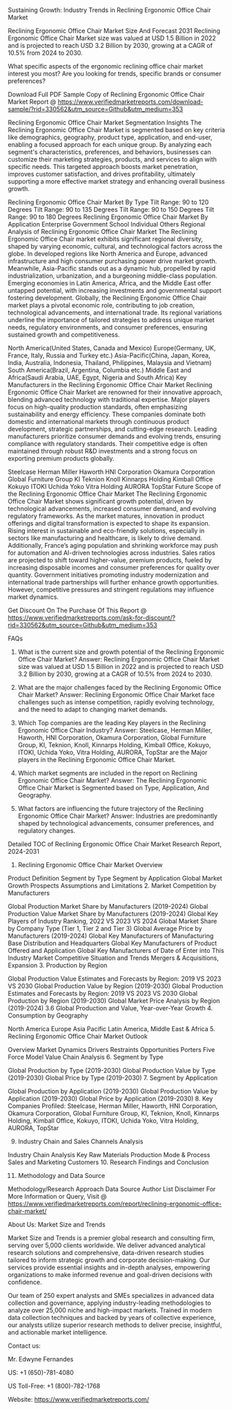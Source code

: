 Sustaining Growth: Industry Trends in Reclining Ergonomic Office Chair Market


Reclining Ergonomic Office Chair Market Size And Forecast 2031
Reclining Ergonomic Office Chair Market size was valued at USD 1.5 Billion in 2022 and is projected to reach USD 3.2 Billion by 2030, growing at a CAGR of 10.5% from 2024 to 2030.

What specific aspects of the ergonomic reclining office chair market interest you most? Are you looking for trends, specific brands or consumer preferences?

Download Full PDF Sample Copy of Reclining Ergonomic Office Chair Market Report @ https://www.verifiedmarketreports.com/download-sample/?rid=330562&utm_source=Github&utm_medium=353

Reclining Ergonomic Office Chair Market Segmentation Insights
The Reclining Ergonomic Office Chair Market is segmented based on key criteria like demographics, geography, product type, application, and end-user, enabling a focused approach for each unique group. By analyzing each segment's characteristics, preferences, and behaviors, businesses can customize their marketing strategies, products, and services to align with specific needs. This targeted approach boosts market penetration, improves customer satisfaction, and drives profitability, ultimately supporting a more effective market strategy and enhancing overall business growth.

Reclining Ergonomic Office Chair Market By Type
Tilt Range: 90 to 120 Degrees
Tilt Range: 90 to 135 Degrees
Tilt Range: 90 to 150 Degrees
Tilt Range: 90 to 180 Degrees
Reclining Ergonomic Office Chair Market By Application
Enterprise
Government
School
Individual
Others
Regional Analysis of Reclining Ergonomic Office Chair Market
The Reclining Ergonomic Office Chair market exhibits significant regional diversity, shaped by varying economic, cultural, and technological factors across the globe. In developed regions like North America and Europe, advanced infrastructure and high consumer purchasing power drive market growth. Meanwhile, Asia-Pacific stands out as a dynamic hub, propelled by rapid industrialization, urbanization, and a burgeoning middle-class population. Emerging economies in Latin America, Africa, and the Middle East offer untapped potential, with increasing investments and governmental support fostering development. Globally, the Reclining Ergonomic Office Chair market plays a pivotal economic role, contributing to job creation, technological advancements, and international trade. Its regional variations underline the importance of tailored strategies to address unique market needs, regulatory environments, and consumer preferences, ensuring sustained growth and competitiveness.

North America(United States, Canada and Mexico)
Europe(Germany, UK, France, Italy, Russia and Turkey etc.)
Asia-Pacific(China, Japan, Korea, India, Australia, Indonesia, Thailand, Philippines, Malaysia and Vietnam)
South America(Brazil, Argentina, Columbia etc.)
Middle East and Africa(Saudi Arabia, UAE, Egypt, Nigeria and South Africa)
Key Manufacturers in the Reclining Ergonomic Office Chair Market
Reclining Ergonomic Office Chair Market are renowned for their innovative approach, blending advanced technology with traditional expertise. Major players focus on high-quality production standards, often emphasizing sustainability and energy efficiency. These companies dominate both domestic and international markets through continuous product development, strategic partnerships, and cutting-edge research. Leading manufacturers prioritize consumer demands and evolving trends, ensuring compliance with regulatory standards. Their competitive edge is often maintained through robust R&D investments and a strong focus on exporting premium products globally.

Steelcase
Herman Miller
Haworth
HNI Corporation
Okamura Corporation
Global Furniture Group
KI
Teknion
Knoll
Kinnarps Holding
Kimball Office
Kokuyo
ITOKI
Uchida Yoko
Vitra Holding
AURORA
TopStar
Future Scope of the Reclining Ergonomic Office Chair Market
The Reclining Ergonomic Office Chair Market shows significant growth potential, driven by technological advancements, increased consumer demand, and evolving regulatory frameworks. As the market matures, innovation in product offerings and digital transformation is expected to shape its expansion. Rising interest in sustainable and eco-friendly solutions, especially in sectors like manufacturing and healthcare, is likely to drive demand. Additionally, France’s aging population and shrinking workforce may push for automation and AI-driven technologies across industries. Sales ratios are projected to shift toward higher-value, premium products, fueled by increasing disposable incomes and consumer preferences for quality over quantity. Government initiatives promoting industry modernization and international trade partnerships will further enhance growth opportunities. However, competitive pressures and stringent regulations may influence market dynamics.

Get Discount On The Purchase Of This Report @ https://www.verifiedmarketreports.com/ask-for-discount/?rid=330562&utm_source=Github&utm_medium=353

FAQs
1. What is the current size and growth potential of the Reclining Ergonomic Office Chair Market?
Answer: Reclining Ergonomic Office Chair Market size was valued at USD 1.5 Billion in 2022 and is projected to reach USD 3.2 Billion by 2030, growing at a CAGR of 10.5% from 2024 to 2030.

2. What are the major challenges faced by the Reclining Ergonomic Office Chair Market?
Answer: Reclining Ergonomic Office Chair Market face challenges such as intense competition, rapidly evolving technology, and the need to adapt to changing market demands.

3. Which Top companies are the leading Key players in the Reclining Ergonomic Office Chair Industry?
Answer: Steelcase, Herman Miller, Haworth, HNI Corporation, Okamura Corporation, Global Furniture Group, KI, Teknion, Knoll, Kinnarps Holding, Kimball Office, Kokuyo, ITOKI, Uchida Yoko, Vitra Holding, AURORA, TopStar are the Major players in the Reclining Ergonomic Office Chair Market.

4. Which market segments are included in the report on Reclining Ergonomic Office Chair Market?
Answer: The Reclining Ergonomic Office Chair Market is Segmented based on Type, Application, And Geography.

5. What factors are influencing the future trajectory of the Reclining Ergonomic Office Chair Market?
Answer: Industries are predominantly shaped by technological advancements, consumer preferences, and regulatory changes.

Detailed TOC of Reclining Ergonomic Office Chair Market Research Report, 2024-2031
1. Reclining Ergonomic Office Chair Market Overview

Product Definition
Segment by Type
Segment by Application
Global Market Growth Prospects
Assumptions and Limitations
2. Market Competition by Manufacturers

Global Production Market Share by Manufacturers (2019-2024)
Global Production Value Market Share by Manufacturers (2019-2024)
Global Key Players of Industry Ranking, 2022 VS 2023 VS 2024
Global Market Share by Company Type (Tier 1, Tier 2 and Tier 3)
Global Average Price by Manufacturers (2019-2024)
Global Key Manufacturers of Manufacturing Base Distribution and Headquarters
Global Key Manufacturers of Product Offered and Application
Global Key Manufacturers of Date of Enter into This Industry
Market Competitive Situation and Trends
Mergers & Acquisitions, Expansion
3. Production by Region

Global Production Value Estimates and Forecasts by Region: 2019 VS 2023 VS 2030
Global Production Value by Region (2019-2030)
Global Production Estimates and Forecasts by Region: 2019 VS 2023 VS 2030
Global Production by Region (2019-2030)
Global Market Price Analysis by Region (2019-2024) 3.6 Global Production and Value, Year-over-Year Growth
4. Consumption by Geography

North America
Europe
Asia Pacific
Latin America, Middle East & Africa
5. Reclining Ergonomic Office Chair Market Outlook

Overview
Market Dynamics
Drivers
Restraints
Opportunities
Porters Five Force Model
Value Chain Analysis 
6. Segment by Type

Global Production by Type (2019-2030)
Global Production Value by Type (2019-2030)
Global Price by Type (2019-2030)
7. Segment by Application

Global Production by Application (2019-2030)
Global Production Value by Application (2019-2030)
Global Price by Application (2019-2030)
8. Key Companies Profiled: Steelcase, Herman Miller, Haworth, HNI Corporation, Okamura Corporation, Global Furniture Group, KI, Teknion, Knoll, Kinnarps Holding, Kimball Office, Kokuyo, ITOKI, Uchida Yoko, Vitra Holding, AURORA, TopStar

9. Industry Chain and Sales Channels Analysis

Industry Chain Analysis
Key Raw Materials
Production Mode & Process
Sales and Marketing
Customers
10. Research Findings and Conclusion

11. Methodology and Data Source

Methodology/Research Approach
Data Source
Author List
Disclaimer
For More Information or Query, Visit @ https://www.verifiedmarketreports.com/report/reclining-ergonomic-office-chair-market/

About Us: Market Size and Trends

Market Size and Trends is a premier global research and consulting firm, serving over 5,000 clients worldwide. We deliver advanced analytical research solutions and comprehensive, data-driven research studies tailored to inform strategic growth and corporate decision-making. Our services provide essential insights and in-depth analyses, empowering organizations to make informed revenue and goal-driven decisions with confidence.

Our team of 250 expert analysts and SMEs specializes in advanced data collection and governance, applying industry-leading methodologies to analyze over 25,000 niche and high-impact markets. Trained in modern data collection techniques and backed by years of collective experience, our analysts utilize superior research methods to deliver precise, insightful, and actionable market intelligence.

Contact us:

Mr. Edwyne Fernandes

US: +1 (650)-781-4080

US Toll-Free: +1 (800)-782-1768

Website: https://www.verifiedmarketreports.com/
